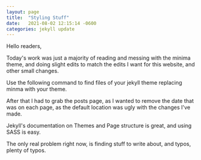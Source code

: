 ```yaml
---
layout: page
title:  "Styling Stuff"
date:   2021-08-02 12:15:14 -0600
categories: jekyll update
---
```

Hello readers,


Today's work was just a majority of reading and messing with the minima theme, and doing slight edits to match the edits I want for this website, and other small changes.
 
Use the following command to find files of your jekyll theme replacing minma with your theme.
 
 
After that I had to grab the posts page, as I wanted to remove the date that was on each page, as the default location was ugly with the changes I've made.
 
Jekyll's documentation on Themes and Page structure is great, and using SASS is easy.

The only real problem right now, is finding stuff to write about, and typos, plenty of typos.